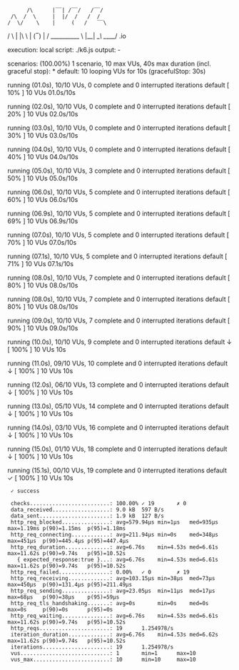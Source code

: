
          /\      |‾‾| /‾‾/   /‾‾/   
     /\  /  \     |  |/  /   /  /    
    /  \/    \    |     (   /   ‾‾\  
   /          \   |  |\  \ |  (‾)  | 
  / __________ \  |__| \__\ \_____/ .io

  execution: local
     script: ./k6.js
     output: -

  scenarios: (100.00%) 1 scenario, 10 max VUs, 40s max duration (incl. graceful stop):
           * default: 10 looping VUs for 10s (gracefulStop: 30s)


running (01.0s), 10/10 VUs, 0 complete and 0 interrupted iterations
default   [  10% ] 10 VUs  01.0s/10s

running (02.0s), 10/10 VUs, 0 complete and 0 interrupted iterations
default   [  20% ] 10 VUs  02.0s/10s

running (03.0s), 10/10 VUs, 0 complete and 0 interrupted iterations
default   [  30% ] 10 VUs  03.0s/10s

running (04.0s), 10/10 VUs, 0 complete and 0 interrupted iterations
default   [  40% ] 10 VUs  04.0s/10s

running (05.0s), 10/10 VUs, 3 complete and 0 interrupted iterations
default   [  50% ] 10 VUs  05.0s/10s

running (06.0s), 10/10 VUs, 5 complete and 0 interrupted iterations
default   [  60% ] 10 VUs  06.0s/10s

running (06.9s), 10/10 VUs, 5 complete and 0 interrupted iterations
default   [  69% ] 10 VUs  06.9s/10s

running (07.0s), 10/10 VUs, 5 complete and 0 interrupted iterations
default   [  70% ] 10 VUs  07.0s/10s

running (07.1s), 10/10 VUs, 5 complete and 0 interrupted iterations
default   [  71% ] 10 VUs  07.1s/10s

running (08.0s), 10/10 VUs, 7 complete and 0 interrupted iterations
default   [  80% ] 10 VUs  08.0s/10s

running (08.0s), 10/10 VUs, 7 complete and 0 interrupted iterations
default   [  80% ] 10 VUs  08.0s/10s

running (09.0s), 10/10 VUs, 7 complete and 0 interrupted iterations
default   [  90% ] 10 VUs  09.0s/10s

running (10.0s), 10/10 VUs, 9 complete and 0 interrupted iterations
default ↓ [ 100% ] 10 VUs  10s

running (11.0s), 09/10 VUs, 10 complete and 0 interrupted iterations
default ↓ [ 100% ] 10 VUs  10s

running (12.0s), 06/10 VUs, 13 complete and 0 interrupted iterations
default ↓ [ 100% ] 10 VUs  10s

running (13.0s), 05/10 VUs, 14 complete and 0 interrupted iterations
default ↓ [ 100% ] 10 VUs  10s

running (14.0s), 03/10 VUs, 16 complete and 0 interrupted iterations
default ↓ [ 100% ] 10 VUs  10s

running (15.0s), 01/10 VUs, 18 complete and 0 interrupted iterations
default ↓ [ 100% ] 10 VUs  10s

running (15.1s), 00/10 VUs, 19 complete and 0 interrupted iterations
default ✓ [ 100% ] 10 VUs  10s

     ✓ success

     checks.........................: 100.00% ✓ 19       ✗ 0   
     data_received..................: 9.0 kB  597 B/s
     data_sent......................: 1.9 kB  127 B/s
     http_req_blocked...............: avg=579.94µs min=1µs   med=935µs max=1.19ms p(90)=1.15ms  p(95)=1.18ms  
     http_req_connecting............: avg=211.94µs min=0s    med=348µs max=451µs  p(90)=445.4µs p(95)=447.4µs 
     http_req_duration..............: avg=6.76s    min=4.53s med=6.61s max=11.62s p(90)=9.74s   p(95)=10.52s  
       { expected_response:true }...: avg=6.76s    min=4.53s med=6.61s max=11.62s p(90)=9.74s   p(95)=10.52s  
     http_req_failed................: 0.00%   ✓ 0        ✗ 19  
     http_req_receiving.............: avg=103.15µs min=38µs  med=73µs  max=450µs  p(90)=131.4µs p(95)=211.49µs
     http_req_sending...............: avg=23.05µs  min=11µs  med=17µs  max=68µs   p(90)=38µs    p(95)=59µs    
     http_req_tls_handshaking.......: avg=0s       min=0s    med=0s    max=0s     p(90)=0s      p(95)=0s      
     http_req_waiting...............: avg=6.76s    min=4.53s med=6.61s max=11.62s p(90)=9.74s   p(95)=10.52s  
     http_reqs......................: 19      1.254978/s
     iteration_duration.............: avg=6.76s    min=4.53s med=6.62s max=11.62s p(90)=9.74s   p(95)=10.52s  
     iterations.....................: 19      1.254978/s
     vus............................: 1       min=1      max=10
     vus_max........................: 10      min=10     max=10


